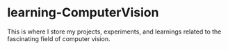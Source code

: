 # learning-ComputerVision
This is where I store my projects, experiments, and learnings related to the fascinating field of computer vision.

